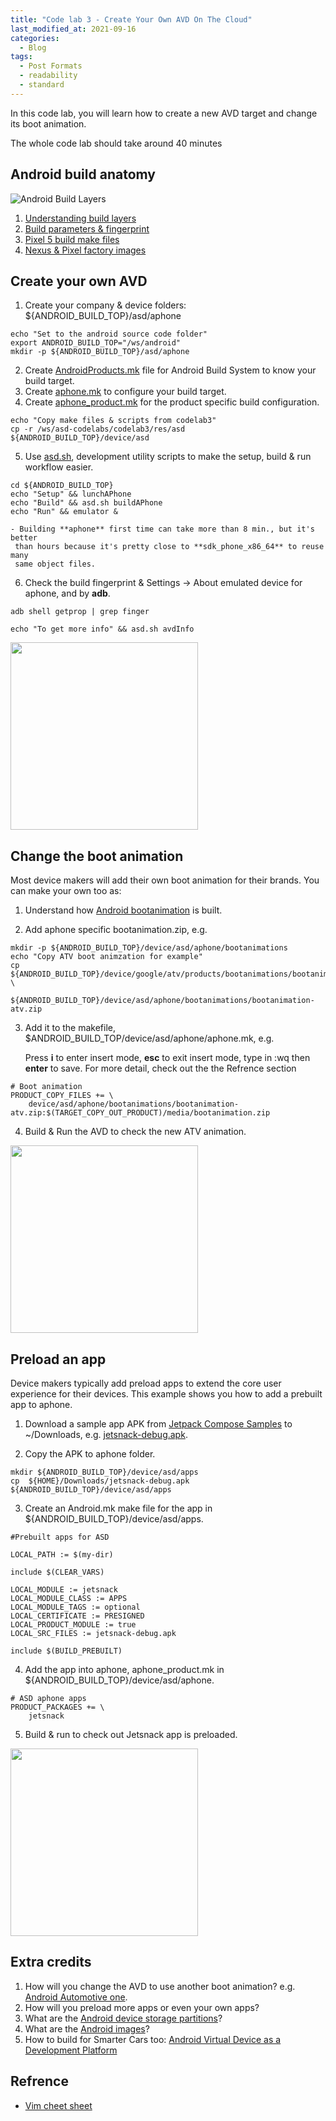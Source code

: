 ```yaml
---
title: "Code lab 3 - Create Your Own AVD On The Cloud"
last_modified_at: 2021-09-16
categories:
  - Blog
tags:
  - Post Formats
  - readability
  - standard
---
```


In this code lab, you will learn how to create a new AVD target and change its
boot animation.

The whole code lab should take around 40 minutes

## Android build anatomy
![Android Build Layers](res/Android_Build_Layers.png)
1. [Understanding build layers](https://source.android.com/setup/develop/new-device#build-layers)
2. [Build parameters & fingerprint](https://source.android.com/compatibility/android-cdd#3_2_2_build_parameters)
3. [Pixel 5 build make files](https://cs.android.com/android/platform/superproject/+/master:device/google/redfin/)
4. [Nexus & Pixel factory images](https://developers.google.com/android/images#redfin)

## Create your own AVD
1. Create your company & device folders: ${ANDROID_BUILD_TOP}/asd/aphone
```
echo "Set to the android source code folder"
export ANDROID_BUILD_TOP="/ws/android"
mkdir -p ${ANDROID_BUILD_TOP}/asd/aphone
```

2. Create [AndroidProducts.mk](res/asd/AndroidProducts.mk) file for Android
Build System to know your build target.
3. Create [aphone.mk](res/asd/aphone/aphone.mk) to configure your build target.
4. Create [aphone_product.mk](res/asd/aphone/aphone_product.mk) for the product
specific build configuration.

```
echo "Copy make files & scripts from codelab3"
cp -r /ws/asd-codelabs/codelab3/res/asd ${ANDROID_BUILD_TOP}/device/asd
```
5. Use [asd.sh](../asd.sh), development utility scripts to make the setup, build
 & run workflow easier.
 
```
cd ${ANDROID_BUILD_TOP}
echo "Setup" && lunchAPhone
echo "Build" && asd.sh buildAPhone
echo "Run" && emulator &
```

    - Building **aphone** first time can take more than 8 min., but it's better
     than hours because it's pretty close to **sdk_phone_x86_64** to reuse many
     same object files.
     

6. Check the build fingerprint & Settings -> About emulated device for aphone,
and by **adb**.
```
adb shell getprop | grep finger

echo "To get more info" && asd.sh avdInfo
```

<img src="res/aphone-about.png" width="300">

## Change the boot animation
Most device makers will add their own boot animation for their brands. You can
make your own too as:

1. Understand how [Android bootanimation](https://android.googlesource.com/platform/frameworks/base/+/master/cmds/bootanimation/FORMAT.md)
is built.

2. Add aphone specific bootanimation.zip, e.g.
```
mkdir -p ${ANDROID_BUILD_TOP}/device/asd/aphone/bootanimations
echo "Copy ATV boot animzation for example"
cp ${ANDROID_BUILD_TOP}/device/google/atv/products/bootanimations/bootanimation.zip \
   ${ANDROID_BUILD_TOP}/device/asd/aphone/bootanimations/bootanimation-atv.zip
```

3. Add it to the makefile, $ANDROID_BUILD_TOP/device/asd/aphone/aphone.mk, e.g.

    Press **i** to enter insert mode, **esc** to exit insert mode, type in :wq then **enter** to save. For more detail, check out the the Refrence section
```
# Boot animation
PRODUCT_COPY_FILES += \
    device/asd/aphone/bootanimations/bootanimation-atv.zip:$(TARGET_COPY_OUT_PRODUCT)/media/bootanimation.zip
```

4. Build & Run the AVD to check the new ATV animation.
<img src="res/bootanimation-atv.gif" width="300">

## Preload an app
Device makers typically add preload apps to extend the core user experience for
their devices. This example shows you how to add a prebuilt app to aphone.
1. Download a sample app APK from [Jetpack Compose Samples](https://github.com/android/compose-samples#jetpack-compose-samples)
to ~/Downloads, e.g. [jetsnack-debug.apk](https://github.com/android/compose-samples/releases/tag/v1.0.0-beta07).

2. Copy the APK to aphone folder.
```
mkdir ${ANDROID_BUILD_TOP}/device/asd/apps
cp  ${HOME}/Downloads/jetsnack-debug.apk ${ANDROID_BUILD_TOP}/device/asd/apps
```

3. Create an Android.mk make file for the app in ${ANDROID_BUILD_TOP}/device/asd/apps.
```
#Prebuilt apps for ASD

LOCAL_PATH := $(my-dir)

include $(CLEAR_VARS)

LOCAL_MODULE := jetsnack
LOCAL_MODULE_CLASS := APPS
LOCAL_MODULE_TAGS := optional
LOCAL_CERTIFICATE := PRESIGNED
LOCAL_PRODUCT_MODULE := true
LOCAL_SRC_FILES := jetsnack-debug.apk

include $(BUILD_PREBUILT)
```
4. Add the app into aphone, aphone_product.mk in ${ANDROID_BUILD_TOP}/device/asd/aphone.
```
# ASD aphone apps
PRODUCT_PACKAGES += \
    jetsnack
```
5. Build & run to check out Jetsnack app is preloaded.
<img src="res/jetsnack.gif" width="300">

## Extra credits
1. How will you change the AVD to use another boot animation? e.g. [Android Automotive one](https://cs.android.com/android/platform/superproject/+/master:packages/services/Car/car_product/bootanimations/).
2. How will you preload more apps or even your own apps?
3. What are the [Android device storage partitions](https://source.android.com/devices/bootloader/partitions)?
4. What are the [Android images](https://source.android.com/devices/bootloader/images)?
5. How to build for Smarter Cars too: [Android Virtual Device as a Development
Platform](https://source.android.com/devices/automotive/start/avd?hl=en)

## Refrence
- [Vim cheet sheet](https://vim.rtorr.com/)
